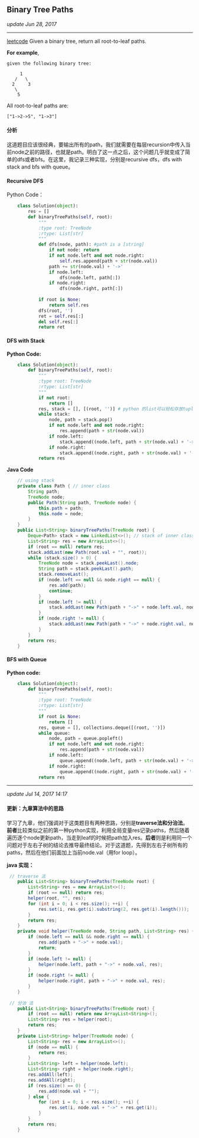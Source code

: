 ## Binary Tree Paths
_update Jun 28, 2017_

---

[leetcode](https://leetcode.com/problems/binary-tree-paths/#/description)
Given a binary tree, return all root-to-leaf paths.

**For example**, 

    given the following binary tree:
      
         1
       /   \
      2     3
       \
        5
All root-to-leaf paths are:

    ["1->2->5", "1->3"]
   
   
#### 分析
这道题目应该很经典，要输出所有的path，我们就需要在每层recursion中传入当前node之前的路径，也就是path。明白了这一点之后，这个问题几乎就变成了简单的dfs或者bfs。在这里，我记录三种实现，分别是recursive dfs，dfs with stack and bfs with queue。

#### Recursive DFS
Python Code：
```python
    class Solution(object):
        res = []
        def binaryTreePaths(self, root):
            """
            :type root: TreeNode
            :rtype: List[str]
            """
            def dfs(node, path): #path is a [string]
                if not node: return
                if not node.left and not node.right:
                    self.res.append(path + str(node.val))
                path += str(node.val) + '->'
                if node.left:
                    dfs(node.left, path[:])
                if node.right:
                    dfs(node.right, path[:])
                    
            if root is None:
                return self.res
            dfs(root, '')
            ret = self.res[:]
            del self.res[:]
            return ret
```

#### DFS with Stack
**Python Code:**
```python
    class Solution(object):
        def binaryTreePaths(self, root):
            """
            :type root: TreeNode
            :rtype: List[str]
            """
            if not root:
                return []
            res, stack = [], [(root, '')] # python 的list可以轻松存放tuple，如果是java则需要使用两个stack,或者用内部类
            while stack:
                node, path = stack.pop()
                if not node.left and not node.right:
                    res.append(path + str(node.val))
                if node.left:
                    stack.append((node.left, path + str(node.val) + '->'))
                if node.right:
                    stack.append((node.right, path + str(node.val) + '->'))
            return res
```
**Java Code**
```java
    // using stack
    private class Path { // inner class
        String path;
        TreeNode node;
        public Path(String path, TreeNode node) {
            this.path = path;
            this.node = node;
        }
    }
    public List<String> binaryTreePaths(TreeNode root) {
        Deque<Path> stack = new LinkedList<>(); // stack of inner class
        List<String> res = new ArrayList<>();
        if (root == null) return res;
        stack.addLast(new Path(root.val + "", root));
        while (stack.size() > 0) {
            TreeNode node = stack.peekLast().node;
            String path = stack.peekLast().path;
            stack.removeLast();
            if (node.left == null && node.right == null) {
                res.add(path);
                continue;
            }
            if (node.left != null) {
                stack.addLast(new Path(path + "->" + node.left.val, node.left));
            }
            if (node.right != null) {
                stack.addLast(new Path(path + "->" + node.right.val, node.right));
            }
        }
        return res;
    }
```

#### BFS with Queue
**Python code:**
```python
    class Solution(object):
        def binaryTreePaths(self, root):
            """
            :type root: TreeNode
            :rtype: List[str]
            """
            if root is None:
                return []
            res, queue = [], collections.deque([(root, '')])
            while queue:
                node, path = queue.popleft()
                if not node.left and not node.right:
                    res.append(path + str(node.val))
                if node.left:
                    queue.append((node.left, path + str(node.val) + '->'))
                if node.right:
                    queue.append((node.right, path + str(node.val) + '->'))
            return res
```

---
_update Jul 14, 2017 14:17_
#### 更新：九章算法中的思路
学习了九章，他们强调对于这类题目有两种思路，分别是**traverse法和分治法**。**前者**比较类似之前的第一种python实现，利用全局变量res记录paths，然后随着遍历逐个node更新path，当走到leaf的时候把path加入res。**后者**则是利用同一个问题对于左右子树的结论去推导最终结论。对于这道题，先得到左右子树所有的paths，然后在他们前面加上当前node.val（用for loop）。

**java 实现：**
```java
 // traverse 法
    public List<String> binaryTreePaths(TreeNode root) {
        List<String> res = new ArrayList<>();
        if (root == null) return res;
        helper(root, "", res);
        for (int i = 0; i < res.size(); ++i) {
            res.set(i, res.get(i).substring(2, res.get(i).length()));
        }
        return res;
    }
    private void helper(TreeNode node, String path, List<String> res) {
        if (node.left == null && node.right == null) {
            res.add(path + "->" + node.val);
            return;
        }
        if (node.left != null) {
            helper(node.left, path + "->" + node.val, res);
        }
        if (node.right != null) {
            helper(node.right, path + "->" + node.val, res);
        }
    }
    
 // 分治 法
    public List<String> binaryTreePaths(TreeNode root) {
        if (root == null) return new ArrayList<String>();
        List<String> res = helper(root);
        return res;
    }
    private List<String> helper(TreeNode node) {
        List<String> res = new ArrayList<>();
        if (node == null) {
            return res;
        }
        List<String> left = helper(node.left);
        List<String> right = helper(node.right);
        res.addAll(left);
        res.addAll(right);
        if (res.size() == 0) {
            res.add(node.val + "");
        } else {
            for (int i = 0; i < res.size(); ++i) {
                res.set(i, node.val + "->" + res.get(i));
            }
        }
        return res;
    }
```